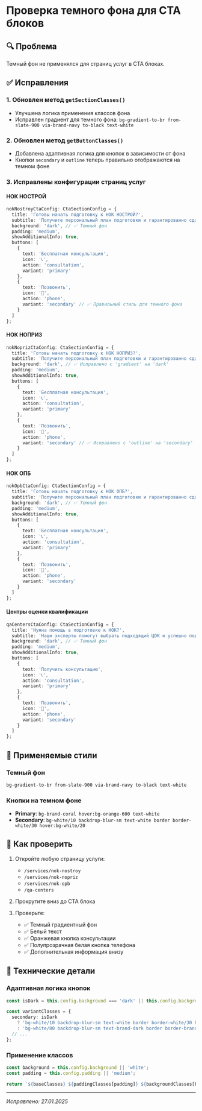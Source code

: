 # Проверка темного фона для CTA блоков

## 🔍 Проблема
Темный фон не применялся для страниц услуг в CTA блоках.

## ✅ Исправления

### 1. Обновлен метод `getSectionClasses()`
- Улучшена логика применения классов фона
- Исправлен градиент для темного фона: `bg-gradient-to-br from-slate-900 via-brand-navy to-black text-white`

### 2. Обновлен метод `getButtonClasses()`
- Добавлена адаптивная логика для кнопок в зависимости от фона
- Кнопки `secondary` и `outline` теперь правильно отображаются на темном фоне

### 3. Исправлены конфигурации страниц услуг

#### НОК НОСТРОЙ
```typescript
nokNostroyCtaConfig: CtaSectionConfig = {
  title: 'Готовы начать подготовку к НОК НОСТРОЙ?',
  subtitle: 'Получите персональный план подготовки и гарантированно сдайте экзамен с первого раза',
  background: 'dark', // ✅ Темный фон
  padding: 'medium',
  showAdditionalInfo: true,
  buttons: [
    {
      text: 'Бесплатная консультация',
      icon: '📞',
      action: 'consultation',
      variant: 'primary'
    },
    {
      text: 'Позвонить',
      icon: '📱',
      action: 'phone',
      variant: 'secondary' // ✅ Правильный стиль для темного фона
    }
  ]
};
```

#### НОК НОПРИЗ
```typescript
nokNoprizCtaConfig: CtaSectionConfig = {
  title: 'Готовы начать подготовку к НОК НОПРИЗ?',
  subtitle: 'Получите персональный план подготовки и гарантированно сдайте экзамен с первого раза',
  background: 'dark', // ✅ Исправлено с 'gradient' на 'dark'
  padding: 'medium',
  showAdditionalInfo: true,
  buttons: [
    {
      text: 'Бесплатная консультация',
      icon: '📞',
      action: 'consultation',
      variant: 'primary'
    },
    {
      text: 'Позвонить',
      icon: '📱',
      action: 'phone',
      variant: 'secondary' // ✅ Исправлено с 'outline' на 'secondary'
    }
  ]
};
```

#### НОК ОПБ
```typescript
nokOpbCtaConfig: CtaSectionConfig = {
  title: 'Готовы начать подготовку к НОК ОПБ?',
  subtitle: 'Получите персональный план подготовки и гарантированно сдайте экзамен с первого раза',
  background: 'dark', // ✅ Темный фон
  padding: 'medium',
  showAdditionalInfo: true,
  buttons: [
    {
      text: 'Бесплатная консультация',
      icon: '📞',
      action: 'consultation',
      variant: 'primary'
    },
    {
      text: 'Позвонить',
      icon: '📱',
      action: 'phone',
      variant: 'secondary'
    }
  ]
};
```

#### Центры оценки квалификации
```typescript
qaCentersCtaConfig: CtaSectionConfig = {
  title: 'Нужна помощь в подготовке к НОК?',
  subtitle: 'Наши эксперты помогут выбрать подходящий ЦОК и успешно подготовиться к экзамену',
  background: 'dark', // ✅ Темный фон
  padding: 'medium',
  showAdditionalInfo: true,
  buttons: [
    {
      text: 'Получить консультацию',
      icon: '📞',
      action: 'consultation',
      variant: 'primary'
    },
    {
      text: 'Позвонить',
      icon: '📱',
      action: 'phone',
      variant: 'secondary'
    }
  ]
};
```

## 🎨 Применяемые стили

### Темный фон
```css
bg-gradient-to-br from-slate-900 via-brand-navy to-black text-white
```

### Кнопки на темном фоне
- **Primary**: `bg-brand-coral hover:bg-orange-600 text-white`
- **Secondary**: `bg-white/10 backdrop-blur-sm text-white border border-white/30 hover:bg-white/20`

## 📱 Как проверить

1. Откройте любую страницу услуги:
   - `/services/nok-nostroy`
   - `/services/nok-nopriz`
   - `/services/nok-opb`
   - `/qa-centers`

2. Прокрутите вниз до CTA блока

3. Проверьте:
   - ✅ Темный градиентный фон
   - ✅ Белый текст
   - ✅ Оранжевая кнопка консультации
   - ✅ Полупрозрачная белая кнопка телефона
   - ✅ Дополнительная информация внизу

## 🔧 Технические детали

### Адаптивная логика кнопок
```typescript
const isDark = this.config.background === 'dark' || this.config.background === 'brand';

const variantClasses = {
  secondary: isDark 
    ? 'bg-white/10 backdrop-blur-sm text-white border border-white/30 hover:bg-white/20' 
    : 'bg-white/80 backdrop-blur-sm text-brand-dark border border-brand-sky/30 hover:bg-white',
  // ...
};
```

### Применение классов
```typescript
const background = this.config.background || 'white';
const padding = this.config.padding || 'medium';

return `${baseClasses} ${paddingClasses[padding]} ${backgroundClasses[background]}`;
```

---
*Исправлено: 27.01.2025* 